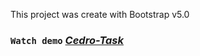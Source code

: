 This project was create with Bootstrap v5.0

### `Watch demo` _[Cedro-Task](https://fpsska.github.io/Cedro-Task/)_
